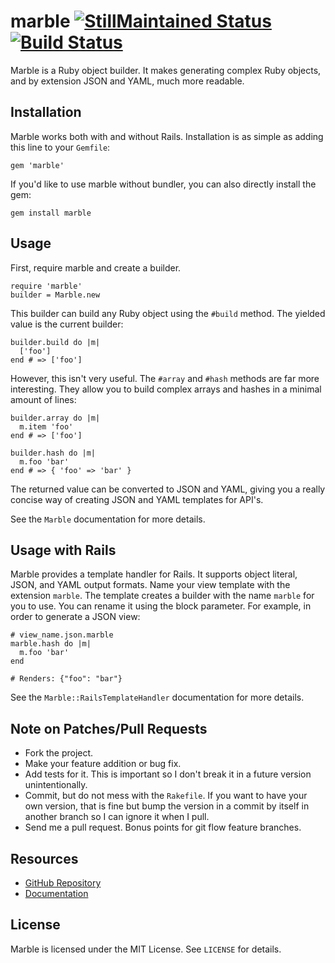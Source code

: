 # marble [![StillMaintained Status](http://stillmaintained.com/CapnKernul/marble.png)](http://stillmaintained.com/CapnKernul/marble) [![Build Status](http://travis-ci.org/CapnKernul/marble.png)](http://travis-ci.org/CapnKernul/marble) #

Marble is a Ruby object builder. It makes generating complex Ruby objects, and
by extension JSON and YAML, much more readable.

## Installation ##

Marble works both with and without Rails. Installation is as simple as adding
this line to your `Gemfile`:

    gem 'marble'

If you'd like to use marble without bundler, you can also directly install the
gem:

    gem install marble

## Usage ##

First, require marble and create a builder.

    require 'marble'
    builder = Marble.new

This builder can build any Ruby object using the `#build` method. The yielded
value is the current builder:

    builder.build do |m|
      ['foo']
    end # => ['foo']

However, this isn't very useful. The `#array` and `#hash` methods are far more
interesting. They allow you to build complex arrays and hashes in a minimal
amount of lines:

    builder.array do |m|
      m.item 'foo'
    end # => ['foo']
    
    builder.hash do |m|
      m.foo 'bar'
    end # => { 'foo' => 'bar' }

The returned value can be converted to JSON and YAML, giving you a really
concise way of creating JSON and YAML templates for API's.

See the `Marble` documentation for more details.

## Usage with Rails ##

Marble provides a template handler for Rails. It supports object literal, JSON,
and YAML output formats. Name your view template with the extension `marble`.
The template creates a builder with the name `marble` for you to use. You can
rename it using the block parameter. For example, in order to generate a JSON
view:

    # view_name.json.marble
    marble.hash do |m|
      m.foo 'bar'
    end
    
    # Renders: {"foo": "bar"}

See the `Marble::RailsTemplateHandler` documentation for more details.

## Note on Patches/Pull Requests ##

* Fork the project.
* Make your feature addition or bug fix.
* Add tests for it. This is important so I don't break it in a future version unintentionally.
* Commit, but do not mess with the `Rakefile`. If you want to have your own version, that is fine but bump the version in a commit by itself in another branch so I can ignore it when I pull.
* Send me a pull request. Bonus points for git flow feature branches.

## Resources ##

* [GitHub Repository](https://github.com/CapnKernul/marble)
* [Documentation](http://rubydoc.info/github/CapnKernul/marble)

## License ##

Marble is licensed under the MIT License. See `LICENSE` for details.